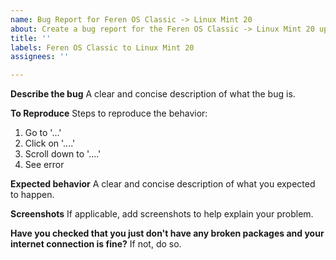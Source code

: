 ```yaml
---
name: Bug Report for Feren OS Classic -> Linux Mint 20
about: Create a bug report for the Feren OS Classic -> Linux Mint 20 update option
title: ''
labels: Feren OS Classic to Linux Mint 20
assignees: ''

---
```


**Describe the bug**
A clear and concise description of what the bug is.

**To Reproduce**
Steps to reproduce the behavior:
1. Go to '...'
2. Click on '....'
3. Scroll down to '....'
4. See error

**Expected behavior**
A clear and concise description of what you expected to happen.

**Screenshots**
If applicable, add screenshots to help explain your problem.

**Have you checked that you just don't have any broken packages and your internet connection is fine?**
If not, do so.
